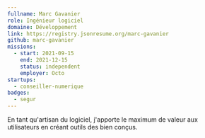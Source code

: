 ```yaml
---
fullname: Marc Gavanier
role: Ingénieur logiciel
domaine: Développement
link: https://registry.jsonresume.org/marc-gavanier
github: marc-gavanier
missions:
  - start: 2021-09-15
    end: 2021-12-15
    status: independent
    employer: Octo
startups:
  - conseiller-numerique
badges:
  - segur
---
```


En tant qu'artisan du logiciel, j'apporte le maximum de valeur aux utilisateurs en créant outils des bien conçus.
